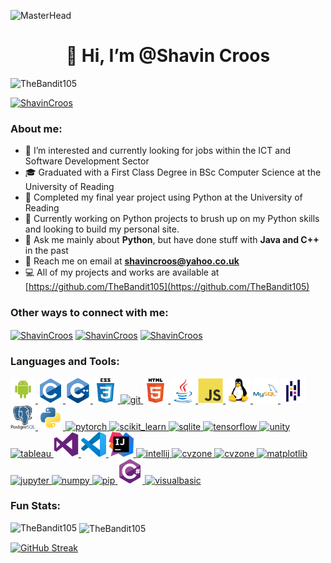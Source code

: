 ![MasterHead](https://cdn.universitycompare.com/content/images/Guide--h37Y8SmsrWeoDpU.jpg)

<h1 align="center">👋 Hi, I’m @Shavin Croos </h1>

<p align="left"> <img src="https://komarev.com/ghpvc/?username=TheBandit105&label=Profile%20views&color=0e75b6&style=flat" alt="TheBandit105" /> </p>

<p align="left"> <a href="https://twitter.com/ShavinCroos" target="blank"><img src="https://img.shields.io/twitter/follow/ShavinCroos_?logo=twitter&style=for-the-badge" alt="ShavinCroos" /></a>
  
<h3 align="left">About me:</h3>

* 👀 I’m interested and currently looking for jobs within the ICT and Software Development Sector<br>
* 🎓 Graduated with a First Class Degree in BSc Computer Science at the University of Reading<br>
* 📝 Completed my final year project using Python at the University of Reading<br> 
* 💞️ Currently working on Python projects to brush up on my Python skills and looking to build my personal site.<br>
* 💬 Ask me mainly about **Python**, but have done stuff with **Java and C++** in the past
* 📧 Reach me on email at **shavincroos@yahoo.co.uk**
* 💻 All of my projects and works are available at [https://github.com/TheBandit105](https://github.com/TheBandit105)

<h3 align="left">Other ways to connect with me:</h3>
<p align="left">
<a href="https://www.youtube.com/channel/UCQuebkcV8MH_HG2vvdggekA" target="blank"><img align="center" src="https://raw.githubusercontent.com/rahuldkjain/github-profile-readme-generator/master/src/images/icons/Social/youtube.svg" alt="ShavinCroos" height="30" width="40" /></a> 
<a href="https://www.linkedin.com/in/shavin-croos/" target="blank"><img align="center" src="https://raw.githubusercontent.com/rahuldkjain/github-profile-readme-generator/master/src/images/icons/Social/linked-in-alt.svg" alt="ShavinCroos" height="30" width="40" /></a>  
<a href="https://twitter.com/ShavinCroos" target="blank"><img align="center" src="https://raw.githubusercontent.com/rahuldkjain/github-profile-readme-generator/master/src/images/icons/Social/twitter.svg" alt="ShavinCroos" height="30" width="40" /></a>
</p>

<h3 align="left">Languages and Tools:</h3>
<p align="left">
<a href="https://developer.android.com" target="_blank" rel="noreferrer"> <img src="https://raw.githubusercontent.com/devicons/devicon/master/icons/android/android-original-wordmark.svg" alt="android" width="40" height="40"/> </a> <a href="https://www.cprogramming.com/" target="_blank" rel="noreferrer"> <img src="https://raw.githubusercontent.com/devicons/devicon/master/icons/c/c-original.svg" alt="c" width="40" height="40"/> </a> <a href="https://www.w3schools.com/cpp/default.asp" target="_blank" rel="noreferrer"> <img src="https://raw.githubusercontent.com/devicons/devicon/master/icons/cplusplus/cplusplus-original.svg" alt="cplusplus" width="40" height="40"/> </a> <a href="https://www.w3schools.com/css/" target="_blank" rel="noreferrer"> <img src="https://raw.githubusercontent.com/devicons/devicon/master/icons/css3/css3-original-wordmark.svg" alt="css3" width="40" height="40"/> </a> <a href="https://git-scm.com/" target="_blank" rel="noreferrer"> <img src="https://www.vectorlogo.zone/logos/git-scm/git-scm-icon.svg" alt="git" width="40" height="40"/> </a> <a href="https://www.w3.org/html/" target="_blank" rel="noreferrer"> <img src="https://raw.githubusercontent.com/devicons/devicon/master/icons/html5/html5-original-wordmark.svg" alt="html5" width="40" height="40"/> </a> <a href="https://www.java.com" target="_blank" rel="noreferrer"> <img src="https://raw.githubusercontent.com/devicons/devicon/master/icons/java/java-original.svg" alt="java" width="40" height="40"/> </a> <a href="https://developer.mozilla.org/en-US/docs/Web/JavaScript" target="_blank" rel="noreferrer"> <img src="https://raw.githubusercontent.com/devicons/devicon/master/icons/javascript/javascript-original.svg" alt="javascript" width="40" height="40"/> </a> <a href="https://www.linux.org/" target="_blank" rel="noreferrer"> <img src="https://raw.githubusercontent.com/devicons/devicon/master/icons/linux/linux-original.svg" alt="linux" width="40" height="40"/> </a> <a href="https://www.mysql.com/" target="_blank" rel="noreferrer"> <img src="https://raw.githubusercontent.com/devicons/devicon/master/icons/mysql/mysql-original-wordmark.svg" alt="mysql" width="40" height="40"/> </a> <a href="https://pandas.pydata.org/" target="_blank" rel="noreferrer"> <img src="https://raw.githubusercontent.com/devicons/devicon/2ae2a900d2f041da66e950e4d48052658d850630/icons/pandas/pandas-original.svg" alt="pandas" width="40" height="40"/> </a> <a href="https://www.postgresql.org" target="_blank" rel="noreferrer"> <img src="https://raw.githubusercontent.com/devicons/devicon/master/icons/postgresql/postgresql-original-wordmark.svg" alt="postgresql" width="40" height="40"/> </a> <a href="https://www.python.org" target="_blank" rel="noreferrer"> <img src="https://raw.githubusercontent.com/devicons/devicon/master/icons/python/python-original.svg" alt="python" width="40" height="40"/> </a> <a href="https://pytorch.org/" target="_blank" rel="noreferrer"> <img src="https://www.vectorlogo.zone/logos/pytorch/pytorch-icon.svg" alt="pytorch" width="40" height="40"/> </a> <a href="https://scikit-learn.org/" target="_blank" rel="noreferrer"> <img src="https://upload.wikimedia.org/wikipedia/commons/0/05/Scikit_learn_logo_small.svg" alt="scikit_learn" width="40" height="40"/> </a> <a href="https://www.sqlite.org/" target="_blank" rel="noreferrer"> <img src="https://www.vectorlogo.zone/logos/sqlite/sqlite-icon.svg" alt="sqlite" width="40" height="40"/> </a> <a href="https://www.tensorflow.org" target="_blank" rel="noreferrer"> <img src="https://www.vectorlogo.zone/logos/tensorflow/tensorflow-icon.svg" alt="tensorflow" width="40" height="40"/> </a> <a href="https://unity.com/" target="_blank" rel="noreferrer"> <img src="https://www.vectorlogo.zone/logos/unity3d/unity3d-icon.svg" alt="unity" width="40" height="40"/> </a>  <a href="https://www.knime.com" target="_blank" rel="noreferrer"> <img src="https://forum-cdn.knime.com/uploads/default/original/1X/ab3ccf34482a0329361734a18199390177204f15.png" alt="tableau" width="40" height="40"/> </a>
<a href="https://visualstudio.microsoft.com/" target="_blank" rel="noreferrer"> <img src="https://raw.githubusercontent.com/devicons/devicon/master/icons/visualstudio/visualstudio-plain.svg" alt="visualstudio" width="40" height="40"/> </a>
<a href="https://code.visualstudio.com/" target="_blank" rel="noreferrer"> <img src="https://raw.githubusercontent.com/devicons/devicon/master/icons/vscode/vscode-original.svg" alt="vscode" width="40" height="40"/> </a> <a href="https://www.jetbrains.com/idea/" target="_blank" rel="noreferrer"> <img src="https://raw.githubusercontent.com/devicons/devicon/master/icons/intellij/intellij-original.svg" alt="intellij" width="40" height="40"/> </a>
<a href="https://github.com/serengil/deepface" target="_blank" rel="noreferrer"> <img src="https://github.com/serengil/deepface/blob/master/icon/deepface-icon-labeled.png" alt="intellij" width="40" height="40"/> </a> <a href="https://www.computervision.zone/" target="_blank" rel="noreferrer"> <img src="https://avatars.githubusercontent.com/u/83847077?v=4" alt="cvzone" width="40" height="40"/> </a>
<a href="https://opencv.org/" target="_blank" rel="noreferrer"> <img src="https://raw.githubusercontent.com/wiki/opencv/opencv/logo/OpenCV_logo_white.svg?sanitize=true" alt="cvzone" width="40" height="40"/> </a> <a href="https://matplotlib.org/" target="_blank" rel="noreferrer"> <img src="https://matplotlib.org/stable/_images/sphx_glr_logos2_001.png" alt="matplotlib" width="40" height="40"/> </a> <a href="https://jupyter.org/" target="_blank" rel="noreferrer"> <img src="https://jupyter.org/assets/homepage/main-logo.svg" alt="jupyter" width="40" height="40"/> </a> <a href="https://numpy.org/" target="_blank" rel="noreferrer"> <img src="https://numpy.org/images/logo.svg" alt="numpy" width="40" height="40"/> </a> <a href="https://pip.pypa.io/en/stable/" target="_blank" rel="noreferrer"> <img src="https://telecomhallforum.s3.dualstack.us-east-1.amazonaws.com/uploads/db2683/original/2X/9/93768e7290bc8c8473a02561ac4e608642cfbaca.png" alt="pip" width="40" height="40"/> </a> <a href="https://learn.microsoft.com/en-us/dotnet/csharp/" target="_blank" rel="noreferrer"> <img src="https://raw.githubusercontent.com/devicons/devicon/master/icons/csharp/csharp-original.svg" alt="csharp" width="40" height="40"/> </a> <a href="https://learn.microsoft.com/en-us/dotnet/visual-basic/" target="_blank" rel="noreferrer"> <img src="https://upload.wikimedia.org/wikipedia/commons/thumb/4/40/VB.NET_Logo.svg/120px-VB.NET_Logo.svg.png" alt="visualbasic" width="40" height="40"/> </a>
</p> 

<h3 align="left">Fun Stats:</h3>

<p><img align="left" src="https://github-readme-stats.vercel.app/api/top-langs?username=TheBandit105&show_icons=true&locale=en&layout=compact&theme=dark" alt="TheBandit105" /></p>

<p>&nbsp;<img align="center" src="https://github-readme-stats.vercel.app/api?username=TheBandit105&show_icons=true&locale=en&theme=dark" alt="TheBandit105" /></p>

[![GitHub Streak](http://github-readme-streak-stats.herokuapp.com?user=TheBandit105&theme=dark)](https://git.io/streak-stats)
